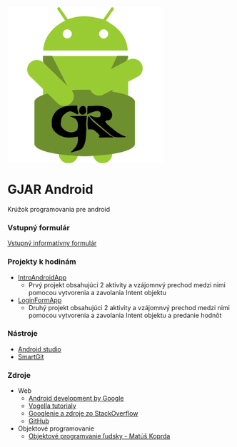 ![logo](https://github.com/lenkojan/gjar_android/blob/master/resources/logo.png)

# GJAR Android
Krúžok programovania pre android

### Vstupný formulár
[Vstupný informatívny formulár](https://goo.gl/forms/OIG4O94SebSlYW5M2)

### Projekty k hodinám
* [IntroAndroidApp](https://github.com/lenkojan/gjar_android/tree/master/projects/IntroAndroidApp)
	* Prvý projekt obsahujúci 2 aktivity a vzájomnvý prechod medzi nimi pomocou vytvorenia a zavolania Intent objektu
* [LoginFormApp](https://github.com/lenkojan/gjar_android/tree/master/projects/LoginFormApp)
	* Druhý projekt obsahujúci 2 aktivity a vzájomnvý prechod medzi nimi pomocou vytvorenia a zavolania Intent objektu a predanie hodnôt

### Nástroje
* [Android studio](https://developer.android.com/studio/index.html)
* [SmartGit](http://www.syntevo.com/smartgit/)

### Zdroje
* Web
	* [Android development by Google](https://developer.android.com/index.html)
	* [Vogella tutorialy](http://www.vogella.com/tutorials/Android/article.html)
	* [Googlenie a zdroje zo StackOverflow](http://stackoverflow.com/)
	* [GitHub](https://github.com/)
* Objektové programovanie
	* [Objektové programvanie ľudsky - Matúš Koprda](http://www.zajtra.sk/programovanie/165/objektovo-orientovane-programovanie-v-normalnej-ludskej-reci)
